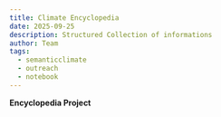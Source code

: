 ```yaml
---
title: Climate Encyclopedia
date: 2025-09-25
description: Structured Collection of informations 
author: Team
tags:
  - semanticclimate
  - outreach
  - notebook
---
```


**Encyclopedia Project**